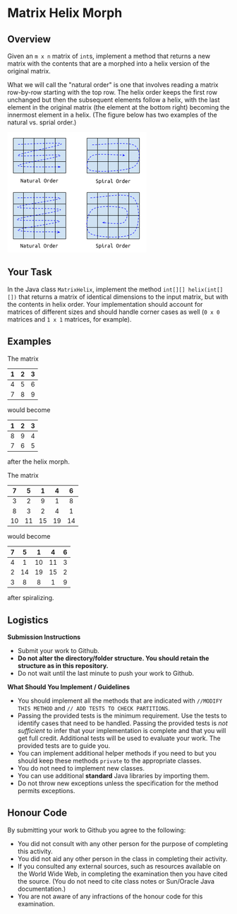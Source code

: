 Matrix Helix Morph
===

## Overview

Given an `m x n` matrix of `int`s, implement a method that returns a new matrix with the contents that are a morphed into a helix version of the original matrix.

What we will call the "natural order" is one that involves reading a matrix row-by-row starting with the top row. The helix order keeps the first row unchanged but then the subsequent elements follow a helix, with the last element in the original matrix (the element at the bottom right) becoming the innermost element in a helix. (The figure below has two examples of the natural vs. sprial order.)

![Two examples natural vs. helix order](img/Spiralizer.png "Example")

## Your Task

In the Java class `MatrixHelix`, implement the method `int[][] helix(int[][])` that returns a matrix of identical dimensions to the input matrix, but with the contents in helix order. Your implementation should account for matrices of different sizes and should handle corner cases as well (`0 x 0` matrices and `1 x 1` matrices, for example).

## Examples

The matrix

| 1   | 2   | 3   |
|:---:|:---:|:---:|
| 4    | 5    | 6    |
| 7    | 8    | 9    |

would become 

| 1    | 2    | 3    |
|:---:|:---:|:---:|
| 8    | 9    | 4    |
| 7    | 6    | 5    |

after the helix morph.

The matrix

| 7    | 5    | 1    | 4    | 6    |
|:---:|:---:|:---:|:---:|:---:|
| 3    | 2    | 9    | 1    | 8    |
| 8    | 3    | 2    | 4    | 1    |
| 10   | 11   | 15   | 19   | 14   |

would become

| 7    | 5    | 1    | 4    | 6    |
|:---:|:---:|:---:|:---:|:---:|
| 4    | 1    | 10   | 11   | 3    |
| 2    | 14   | 19   | 15   | 2    |
| 3    | 8    | 8    | 1    | 9    |

after spiralizing.

## Logistics

**Submission Instructions**

+ Submit your work to Github.
+ **Do not alter the directory/folder structure. You should retain the structure as in this repository.**
+ Do not wait until the last minute to push your work to Github.

**What Should You Implement / Guidelines**

+ You should implement all the methods that are indicated with `//MODIFY THIS METHOD` and `// ADD TESTS TO CHECK PARTITIONS`.
+ Passing the provided tests is the minimum requirement. Use the tests to identify cases that need to be handled. Passing the provided tests is *not sufficient* to infer that your implementation is complete and that you will get full credit. Additional tests will be used to evaluate your work. The provided tests are to guide you.
+ You can implement additional helper methods if you need to but you should keep these methods `private` to the appropriate classes.
+ You do not need to implement new classes.
+ You can use additional **standard** Java libraries by importing them.
+ Do not throw new exceptions unless the specification for the method permits exceptions.


## Honour Code

By submitting your work to Github you agree to the following:

+ You did not consult with any other person for the purpose of completing this activity.
+ You did not aid any other person in the class in completing their activity.
+ If you consulted any external sources, such as resources available on the World Wide Web, in completing the examination then you have cited the source. (You do not need to cite class notes or Sun/Oracle Java documentation.)
+ You are not aware of any infractions of the honour code for this examination.

